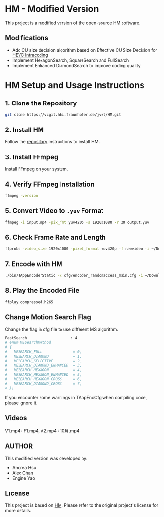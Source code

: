 # HM - Modified Version

This project is a modified version of the open-source HM software.

## Modifications
- Add CU size decision algorithm based on [Effective CU Size Decision for HEVC Intracoding](https://ieeexplore.ieee.org/document/6862903)
- Implement HexagonSearch, SquareSearch and FullSearch
- Implement Enhanced DiamondSearch to improve coding quality

# HM Setup and Usage Instructions

## 1. Clone the Repository
```bash
git clone https://vcgit.hhi.fraunhofer.de/jvet/HM.git
```

## 2. Install HM
Follow the [repository](https://vcgit.hhi.fraunhofer.de/jvet/HM.git) instructions to install HM.

## 3. Install FFmpeg
Install FFmpeg on your system.

## 4. Verify FFmpeg Installation
```bash
ffmpeg -version
```

## 5. Convert Video to `.yuv` Format
```bash
ffmpeg -i input.mp4 -pix_fmt yuv420p -s 1920x1080 -r 30 output.yuv
```

## 6. Check Frame Rate and Length
```bash
ffprobe -video_size 1920x1080 -pixel_format yuv420p -f rawvideo -i ~/Downloads/output.yuv
```

## 7. Encode with HM
```bash
./bin/TAppEncoderStatic -c cfg/encoder_randomaccess_main.cfg -i ~/Downloads/output.yuv -b compressed.h265 -wdt 1920 -hgt 1080 -fr 25 -f 9875
```

## 8. Play the Encoded File
```bash
ffplay compressed.h265
```

Change Motion Search Flag
-------------------------------
Change the flag in cfg file to use different MS algorithm.
```bash
FastSearch                    : 4         
# enum MESearchMethod
# {
#   MESEARCH_FULL              = 0,
#   MESEARCH_DIAMOND           = 1,
#   MESEARCH_SELECTIVE         = 2,
#   MESEARCH_DIAMOND_ENHANCED  = 3,
#   MESEARCH_HEXAGON           = 4,
#   MESEARCH_HEXAGON_ENHANCED  = 5,
#   MESEARCH_HEXAGON_CROSS     = 6,
#   MESEARCH_DIAMOND_CROSS     = 7,
# };
```
If you encounter some warnings  in TAppEncCfg when compiling code, please ignore it.

Videos
-------------------------------
V1.mp4 : F1.mp4,
V2.mp4 : 10月.mp4

## AUTHOR
This modified version was developed by:
- Andrea Hsu
- Alec Chan
- Engine Yao

## License
This project is based on [HM](https://vcgit.hhi.fraunhofer.de/jvet/HM.git). Please refer to the original project's license for more details.